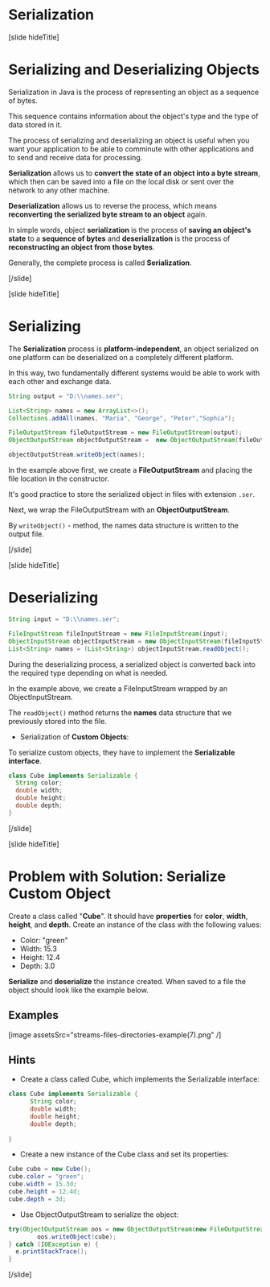# Serialization

[slide hideTitle]

# Serializing and Deserializing Objects

Serialization in Java is the process of representing an object as a sequence of bytes. 

This sequence contains information about the object's type and the type of data stored in it.

The process of serializing and deserializing an object is useful when you want your application to be able to comminute with other applications and to send and receive data for processing.

**Serialization** allows us to **convert the state of an object into a byte stream**, which then can be saved into a file on the local disk or sent over the network to any other machine. 

**Deserialization** allows us to reverse the process, which means **reconverting the serialized byte stream to an object** again.

In simple words, object **serialization** is the process of **saving an object's state** to a **sequence of bytes** and **deserialization** is the process of **reconstructing an object from those bytes**.

Generally, the complete process is called **Serialization**.

[/slide]

[slide hideTitle]
# Serializing

The **Serialization** process is **platform-independent**, an object serialized on one platform can be deserialized on a completely different platform.

In this way, two fundamentally different systems would be able to work with each other and exchange data.

```java
String output = "D:\\names.ser";

List<String> names = new ArrayList<>();
Collections.addAll(names, "Maria", "George", "Peter","Sophia");

FileOutputStream fileOutputStream = new FileOutputStream(output);
ObjectOutputStream objectOutputStream =  new ObjectOutputStream(fileOutputStream);

objectOutputStream.writeObject(names);
```
In the example above first, we create a **FileOutputStream** and placing the file location in the constructor.

It's good practice to store the serialized object in files with extension `.ser`.

Next, we wrap the FileOutputStream with an **ObjectOutputStream**.

By `writeObject()` - method, the names data structure is written to the output file.


[/slide]

[slide hideTitle]
# Deserializing

```java
String input = "D:\\names.ser";

FileInputStream fileInputStream = new FileInputStream(input);
ObjectInputStream objectInputStream = new ObjectInputStream(fileInputStream);
List<String> names = (List<String>) objectInputStream.readObject();
```

During the deserializing process, a serialized object is converted back into the required type depending on what is needed.

In the example above, we create a FileInputStream wrapped by an ObjectInputStream.

The `readObject()` method returns the **names** data structure that we previously stored into the file.

- Serialization of **Custom Objects**:

To serialize custom objects, they have to implement the **Serializable interface**.

```java
class Cube implements Serializable {
  String color;
  double width;
  double height;
  double depth;
}
```

[/slide]

[slide hideTitle]

# Problem with Solution: Serialize Custom Object

Create a class called "**Cube**". It should have **properties** for **color**, **width**, **height**, and **depth**.
Create an instance of the class with the following values:
- Color: "green"
- Width: 15.3
- Height: 12.4
- Depth: 3.0

**Serialize** and **deserialize** the instance created. When saved to a file the object should look like the example below.

## Examples

[image assetsSrc="streams-files-directories-example(7).png" /]


## Hints

-	Create a class called Cube, which implements the Serializable interface:

```java
class Cube implements Serializable {
      String color;
      double width;
      double height;
      double depth;
        
}
```

- Create a new instance of the Cube class and set its properties:

```java
Cube cube = new Cube();
cube.color = "green";
cube.width = 15.3d;
cube.height = 12.4d;
cube.depth = 3d;

```

- Use ObjectOutputStream to serialize the object:

```java
try(ObjectOutputStream oos = new ObjectOutputStream(new FileOutputStream(path)) ) {
        oos.writeObject(cube);
} catch (IOException e) {
  e.printStackTrace();
}
```
[/slide]

